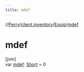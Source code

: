 ```yaml
---
title: mdef
---
```

//[Perry](../../../index.html)/[client.inventory](../index.html)/[Equip](index.html)/[mdef](mdef.html)



# mdef



[jvm]\
var [mdef](mdef.html): [Short](https://kotlinlang.org/api/latest/jvm/stdlib/kotlin/-short/index.html) = 0




